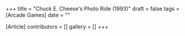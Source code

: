 +++
title = "Chuck E. Cheese's Photo Ride (1993)"
draft = false
tags = [Arcade Games]
date = ""

[Article]
contributors = []
gallery = []
+++